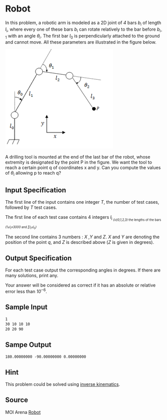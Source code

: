 # Robot

In this problem, a robotic arm is modeled as a 2D joint of *4* bars *b*<sub>i</sub> of length *l*<sub>i</sub>, where every one of these bars *b*<sub>i</sub> can rotate relatively to the bar before *b*<sub>i-1</sub> with an angle *θ*<sub>i</sub>. The first bar *l*<sub>0</sub> is perpendicularly attached to the ground and cannot move. All these parameters are illustrated in the figure below.

![alt text](robot.png)

A drilling tool is mounted at the end of the last bar of the robot, whose extremity is designated by the point P in the figure. We want the tool to reach a certain point q of coordinates x and y. Can you compute the values of *θ*<sub>i</sub> allowing p to reach q?

## Input Specification

The first line of the input contains one integer *T*, the number of test cases, followed by *T* test cases.

The first line of each test case contains 4 integers *l*<sub>i<sub> *(i∈0,1,2,3)* the lengths of the bars *(1≤l*<sub>i</sub>*≤3000* and *∑l*<sub>i</sub>*≤l*<sub>0</sub>*)*

The second line contains 3 numbers : *X ,Y* and *Z*. *X* and *Y* are denoting the position of the point *q*, and *Z* is described above (*Z* is given in degrees).

## Output Specification

For each test case output the corresponding angles in degrees. If there are many solutions, print any.

Your answer will be considered as correct if it has an absolute or relative error less than *10*<sup>−6</sup>.

## Sample Input

~~~
1
30 10 10 10
20 20 90
~~~

## Sampe Output

~~~
180.00000000 -90.00000000 0.00000000
~~~

## Hint

This problem could be solved using [inverse kinematics](https://medium.com/unity3danimation/overview-of-jacobian-ik-a33939639ab2).

## Source

MOI Arena [Robot](http://arena.ioi.ma/problem/mcpc2018robot2)
